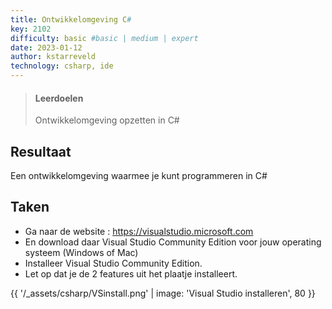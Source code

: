 ```yaml
---
title: Ontwikkelomgeving C#
key: 2102
difficulty: basic #basic | medium | expert
date: 2023-01-12
author: kstarreveld
technology: csharp, ide
---
```




> #### Leerdoelen
> Ontwikkelomgeving opzetten in C#

## Resultaat
Een ontwikkelomgeving waarmee je kunt programmeren in C#

## Taken
* Ga naar de website : <https://visualstudio.microsoft.com>
* En download daar Visual Studio Community Edition voor jouw operating systeem  (Windows of Mac)
* Installeer Visual Studio Community Edition.
* Let op dat je de 2 features uit het plaatje installeert.

{{ '/_assets/csharp/VSinstall.png' | image: 'Visual Studio installeren', 80 }}

